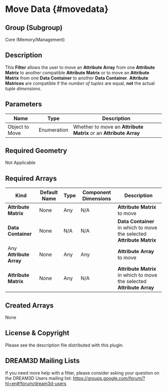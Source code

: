 Move Data {#movedata}
=============

## Group (Subgroup) ##
Core (Memory/Management)


## Description ##
This **Filter** allows the user to move an **Attribute Array** from one **Attribute Matrix** to another compatible **Attribute Matrix** or to move an **Attribute Matrix** from one **Data Container** to another **Data Container**. **Attribute Matrices** are compatible if the _number of tuples_ are equal, **not** the actual _tuple dimensions_. 

## Parameters ##
| Name | Type | Description |
|------|------| ----------- |
| Object to Move | Enumeration | Whether to move an **Attribute Matrix** or an **Attribute Array** |

## Required Geometry ##
Not Applicable

## Required Arrays ##
| Kind | Default Name | Type | Component Dimensions | Description |
|------|--------------|-------------|---------|-----|
| **Attribute Matrix**  | None         | Any | N/A | **Attribute Matrix** to move |
| **Data Container**  | None         | N/A | N/A | **Data Container** in which to move the selected **Attribute Matrix** |
| Any **Attribute Array**  | None         | Any | Any | **Attribute Array** to move |
| **Attribute Matrix**  | None         | Any | N/A | **Attribute Matrix** in which to move the selected **Attribute Array** |


## Created Arrays ##
None

## License & Copyright ##

Please see the description file distributed with this plugin.

## DREAM3D Mailing Lists ##

If you need more help with a filter, please consider asking your question on the DREAM3D Users mailing list:
https://groups.google.com/forum/?hl=en#!forum/dream3d-users


